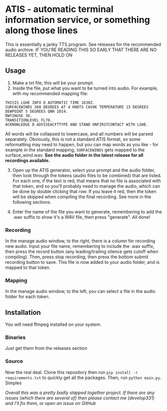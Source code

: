 # ATIS - automatic terminal information service, or something along those lines

This is essentially a janky TTS program. See releases for the recommended audio archive.
IF YOU'RE READING THIS SO EARLY THAT THERE ARE NO RELEASES YET, THEN HOLD ON 

## Usage

1. Make a txt file, this will be your prompt. 
2. Inside the file, put what you want to be turned into audio. For example, with my recommended mapping file:

```
THISIS LGHE INFO D AUTOMATIC TIME 1630Z.
SURFACEWINDS 360 DEGREES AT 4 KNOTS CAVOK TEMPERATURE 15 DEGREES DEWPOINT 5 DEGREES QNH 1014.
RWYINUSE 30.
TRANSITIONLEVEL FL70.
ACKNOWLEDGE D ADVISEACFTTYPE AND STAND ONFIRSTCONTACT WITH LGHE.
```

All words will be collapsed to lowercase, and all numbers will be parsed separately.  Obviously, this is not a standard ATIS format, so some reformatting may need to happen, but you can map words as you like - for example in the standard mapping, `SURFACEWINDS` gets mapped to the surface_wind.wav. **See the audio folder in the latest release for all recordings available.**

3. Open up the ATIS generator, select your prompt and the audio folder, then look through the tokens (audio files to be combined) that are listed. For each one, if the text is red, that means that no file is associated with that token, and so you'll probably need to manage the audio, which can be done by double clicking that row. If you leave it red, then the token will be skipped when compiling the final recording. See more in the following sections.

4. Enter the name of the file you want to generate, remembering to add the .wav suffix to show it's a WAV file, then press "generate". All done!

### Recording

In the manage audio window, to the right, there is a column for recording new audio. Input your file name, remembering to include the .wav suffix, then press the record button (any leading/trailing silence gets cutoff when compiling). Then, press stop recording, then press the bottom submit recording button to save. This file is now added to your audio folder, and is mapped to that token.

### Mapping

In the manage audio window, to the left, you can select a file in the audio folder for each token. 

## Installation

You will need ffmpeg installed on your system.

### Binaries
Just get them from the releases section

### Source
Now the real deal. Clone this repository then run `pip install -r requirements.txt` to quickly get all the packages. Then, run `python main.py`. Simples




_Overall this was a pretty badly slapped together project. If there are any issues (which there are several of) then please contact me (develop331) and I'll fix them, or open an issue on GitHub_

